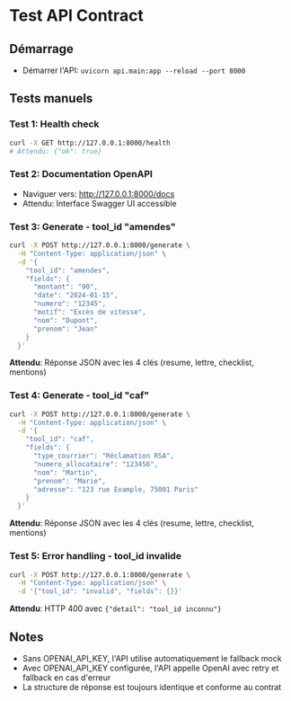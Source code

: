 # Test API Contract

## Démarrage
- Démarrer l'API: `uvicorn api.main:app --reload --port 8000`

## Tests manuels

### Test 1: Health check
```bash
curl -X GET http://127.0.0.1:8000/health
# Attendu: {"ok": true}
```

### Test 2: Documentation OpenAPI
- Naviguer vers: http://127.0.0.1:8000/docs
- Attendu: Interface Swagger UI accessible

### Test 3: Generate - tool_id "amendes"
```bash
curl -X POST http://127.0.0.1:8000/generate \
  -H "Content-Type: application/json" \
  -d '{
    "tool_id": "amendes",
    "fields": {
      "montant": "90",
      "date": "2024-01-15",
      "numero": "12345",
      "motif": "Excès de vitesse",
      "nom": "Dupont",
      "prenom": "Jean"
    }
  }'
```
**Attendu**: Réponse JSON avec les 4 clés (resume, lettre, checklist, mentions)

### Test 4: Generate - tool_id "caf"
```bash
curl -X POST http://127.0.0.1:8000/generate \
  -H "Content-Type: application/json" \
  -d '{
    "tool_id": "caf",
    "fields": {
      "type_courrier": "Réclamation RSA",
      "numero_allocataire": "123456",
      "nom": "Martin",
      "prenom": "Marie",
      "adresse": "123 rue Example, 75001 Paris"
    }
  }'
```
**Attendu**: Réponse JSON avec les 4 clés (resume, lettre, checklist, mentions)

### Test 5: Error handling - tool_id invalide
```bash
curl -X POST http://127.0.0.1:8000/generate \
  -H "Content-Type: application/json" \
  -d '{"tool_id": "invalid", "fields": {}}'
```
**Attendu**: HTTP 400 avec `{"detail": "tool_id inconnu"}`

## Notes
- Sans OPENAI_API_KEY, l'API utilise automatiquement le fallback mock
- Avec OPENAI_API_KEY configurée, l'API appelle OpenAI avec retry et fallback en cas d'erreur
- La structure de réponse est toujours identique et conforme au contrat